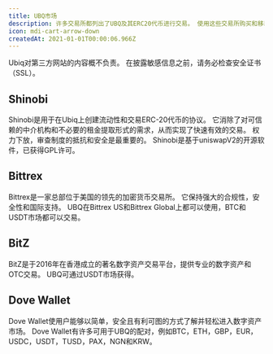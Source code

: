 ```yaml
---
title: UBQ市场
description: 许多交易所都列出了UBQ及其ERC20代币进行交易。 使用这些交易所购买和移动令牌时，请务必确保保持良好的安全习惯，例如启用两因素身份验证和使用强密码。
icon: mdi-cart-arrow-down
createdAt: 2021-01-01T00:00:06.966Z
---
```


<v-alert type="warning" text outlined>
Ubiq对第三方网站的内容概不负责。 在披露敏感信息之前，请务必检查安全证书（SSL）。
</v-alert>

## Shinobi
<market-card market-id="shinobi">
Shinobi是用于在Ubiq上创建流动性和交易ERC-20代币的协议。 它消除了对可信赖的中介机构和不必要的租金提取形式的需求，从而实现了快速有效的交易。 权力下放，审查制度的抵抗和安全是最重要的。 Shinobi是基于uniswapV2的开源软件，已获得GPL许可。
</market-card>

## Bittrex
<market-card market-id="bittrex">
Bittrex是一家总部位于美国的领先的加密货币交易所。 它保持强大的合规性，安全性和国际支持。 UBQ在Bittrex US和Bittrex Global上都可以使用，BTC和USDT市场都可以交易。
</market-card>

## BitZ
<market-card market-id="bitz">
BitZ是于2016年在香港成立的著名数字资产交易平台，提供专业的数字资产和OTC交易。 UBQ可通过USDT市场获得。
</market-card>

## Dove Wallet
<market-card market-id="dove">
Dove Wallet使用户能够以简单，安全且有利可图的方式了解并轻松进入数字资产市场。 Dove Wallet有许多可用于UBQ的配对，例如BTC，ETH，GBP，EUR，USDC，USDT，TUSD，PAX，NGN和KRW。
</market-card>
